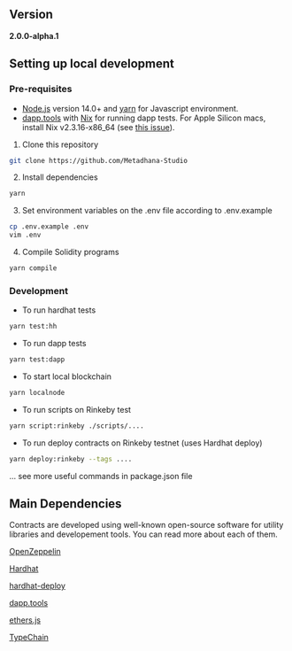 ## Version

**2.0.0-alpha.1**

## Setting up local development

### Pre-requisites

- [Node.js](https://nodejs.org/en/) version 14.0+ and [yarn](https://yarnpkg.com/) for Javascript environment.
- [dapp.tools](https://github.com/dapphub/dapptools#installation) with [Nix](https://nixos.org/download.html) for running dapp tests.
  For Apple Silicon macs, install Nix v2.3.16-x86_64 (see [this issue](https://github.com/dapphub/dapptools/issues/878)).

1. Clone this repository

```bash
git clone https://github.com/Metadhana-Studio
```

2. Install dependencies

```bash
yarn
```

3. Set environment variables on the .env file according to .env.example

```bash
cp .env.example .env
vim .env
```

4. Compile Solidity programs

```bash
yarn compile
```

### Development

- To run hardhat tests

```bash
yarn test:hh
```

- To run dapp tests

```bash
yarn test:dapp
```

- To start local blockchain

```bash
yarn localnode
```

- To run scripts on Rinkeby test

```bash
yarn script:rinkeby ./scripts/....
```

- To run deploy contracts on Rinkeby testnet (uses Hardhat deploy)

```bash
yarn deploy:rinkeby --tags ....
```

... see more useful commands in package.json file

## Main Dependencies

Contracts are developed using well-known open-source software for utility libraries and developement tools. You can read more about each of them.

[OpenZeppelin](https://github.com/OpenZeppelin/openzeppelin-contracts)

[Hardhat](https://github.com/nomiclabs/hardhat)

[hardhat-deploy](https://github.com/wighawag/hardhat-deploy)

[dapp.tools](https://github.com/dapphub/dapptools)

[ethers.js](https://github.com/ethers-io/ethers.js/)

[TypeChain](https://github.com/dethcrypto/TypeChain)
